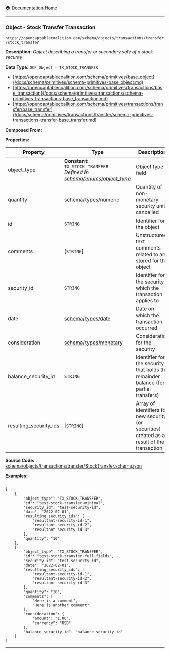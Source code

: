 :house: [Documentation Home](/README.md)

---

### Object - Stock Transfer Transaction

`https://opencaptablecoalition.com/schema/objects/transactions/transfer/stock_transfer`

**Description:** _Object describing a transfer or secondary sale of a stock security_

**Data Type:** `OCF Object - TX_STOCK_TRANSFER`

- [https://opencaptablecoalition.com/schema/primitives/base_object](/docs/schema/primitives/schema-primitives-base_object.md)
- [https://opencaptablecoalition.com/schema/primitives/transactions/base_transaction](/docs/schema/primitives/transactions/schema-primitives-transactions-base_transaction.md)
- [https://opencaptablecoalition.com/schema/primitives/transactions/transfer/base_transfer](/docs/schema/primitives/transactions/transfer/schema-primitives-transactions-transfer-base_transfer.md)

**Composed From:**

**Properties:**

| Property               | Type                                                                                                                          | Description                                                                                  | Required   |
| ---------------------- | ----------------------------------------------------------------------------------------------------------------------------- | -------------------------------------------------------------------------------------------- | ---------- |
| object_type            | **Constant:** `TX_STOCK_TRANSFER`</br>_Defined in [schema/enums/object_type](/docs/schema/enums/schema-enums-object_type.md)_ | Object type field                                                                            | `REQUIRED` |
| quantity               | [schema/types/numeric](/docs/schema/types/schema-types-numeric.md)                                                            | Quantity of non-monetary security units cancelled                                            | `REQUIRED` |
| id                     | `STRING`                                                                                                                      | Identifier for the object                                                                    | `REQUIRED` |
| comments               | [`STRING`]</br>                                                                                                               | Unstructured text comments related to and stored for the object                              | -          |
| security_id            | `STRING`                                                                                                                      | Identifier for the security which the transaction applies to                                 | `REQUIRED` |
| date                   | [schema/types/date](/docs/schema/types/schema-types-date.md)                                                                  | Date on which the transaction occurred                                                       | `REQUIRED` |
| consideration          | [schema/types/monetary](/docs/schema/types/schema-types-monetary.md)                                                          | Consideration for the security                                                               | -          |
| balance_security_id    | `STRING`                                                                                                                      | Identifier for the security that holds the remainder balance (for partial transfers)         | -          |
| resulting_security_ids | [`STRING`]</br>                                                                                                               | Array of identifiers for new security (or securities) created as a result of the transaction | `REQUIRED` |

**Source Code:** [schema/objects/transactions/transfer/StockTransfer.schema.json](/schema/objects/transactions/transfer/StockTransfer.schema.json)

**Examples:**

```

[
    {
        "object_type": "TX_STOCK_TRANSFER",
        "id": "test-stock-transfer-minimal",
        "security_id": "test-security-id",
        "date": "2022-02-01",
        "resulting_security_ids": [
            "resultant-security-id-1",
            "resultant-security-id-2",
            "resultant-security-id-3"
        ],
        "quantity": "10"
    },
    {
        "object_type": "TX_STOCK_TRANSFER",
        "id": "test-stock-transfer-full-fields",
        "security_id": "test-security-id",
        "date": "2022-02-01",
        "resulting_security_ids": [
            "resultant-security-id-1",
            "resultant-security-id-2",
            "resultant-security-id-3"
        ],
        "quantity": "10",
        "comments": [
            "Here is a comment",
            "Here is another comment"
        ],
        "consideration": {
            "amount": "1.00",
            "currency": "USD"
        },
        "balance_security_id": "balance-security-id"
    }
]

```

---
